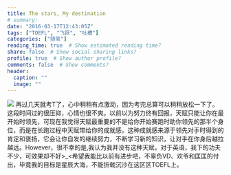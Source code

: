 ```yaml
---
title: The stars, My destination
# summary: 
date: "2016-03-17T12:43:05Z"
tags: ["TOEFL", "飞跃", "吐槽"]
categories: ["随笔"]
reading_time: true  # Show estimated reading time?
share: false  # Show social sharing links?
profile: true  # Show author profile?
comments: false  # Show comments?
header:
  caption: ""
  image: ""
---
```

![](/img/stars-destination.jpg)
再过几天就考T了，心中稍稍有点激动，因为考完总算可以稍稍放松一下了。这段时间过的很压抑，心情也很不爽。以前以为努力终有回报，天赋只能让你在最开始时领先，可现在我觉得天赋最重要的不是给你开始赛跑时助你领先的那半个身位，而是在长跑过程中天赋带给你的成就感，这种成就感来源于领先对手时得到的肯定和褒扬，它会让你自发的继续努力，不断学习新的知识，让对手在你身后越拉越远。However，很不幸的是,我认为我并没有这种天赋，对于英语，我下的功夫不少，可效果却不好>\_<希望我能比以前有进步吧，不辜负VD、欢爷和匡匡的付出，毕竟我的目标是星辰大海，不能折戟沉沙在这区区TOEFL上。
